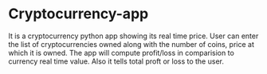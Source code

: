 # Cryptocurrency-app
It is a cryptocurrency python app showing its real time price. User can enter the list of cryptocurrencies owned along with the number of coins, price at which it is owned. The app will compute profit/loss in comparision to currency real time value. Also it tells total proft or loss to the user.  

